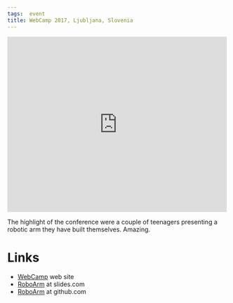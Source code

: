 ```yaml
---
tags:  event
title: WebCamp 2017, Ljubljana, Slovenia
---
```

<iframe src="https://www.facebook.com/plugins/post.php?href=https%3A%2F%2Fwww.facebook.com%2Fmedia%2Fset%2F%3Fset%3Da.10155353099502290.1073741925.735252289%26type%3D3&width=500" width="500" height="400" style="border:none;overflow:hidden" scrolling="no" frameborder="0" allowTransparency="true"></iframe>

The highlight of the conference were a couple of teenagers presenting a robotic arm they have built themselves. Amazing.

# Links

- [WebCamp](http://2017.webcamp.si/) web site
- [RoboArm](http://slides.com/andagent/deck#/) at slides.com
- [RoboArm](https://github.com/andagent/RoboArm) at github.com

